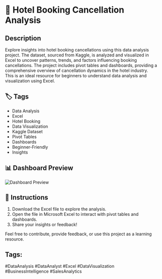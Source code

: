 # 🏨 Hotel Booking Cancellation Analysis

## Description
Explore insights into hotel booking cancellations using this data analysis project. The dataset, sourced from Kaggle, is analyzed and visualized in Excel to uncover patterns, trends, and factors influencing booking cancellations. The project includes pivot tables and dashboards, providing a comprehensive overview of cancellation dynamics in the hotel industry. This is an ideal resource for beginners to understand data analysis and visualization using Excel.

## 🏷️ Tags
- Data Analysis
- Excel
- Hotel Booking
- Data Visualization
- Kaggle Dataset
- Pivot Tables
- Dashboards
- Beginner-Friendly
- Insights

## 📊 Dashboard Preview
![Dashboard Preview](https://github.com/ThakreTejal/Hotel-Booking-Cancellation/blob/main/Hotel%20Booking%20Cancellation%20Analysis%20Dashboards%20using%20Excel.png)

## 📝 Instructions
1. Download the Excel file to explore the analysis.
2. Open the file in Microsoft Excel to interact with pivot tables and dashboards.
3. Share your insights or feedback!

Feel free to contribute, provide feedback, or use this project as a learning resource.


## Tags:
#DataAnalysis #DataAnalyst #Excel #DataVisualization #BusinessIntelligence #SalesAnalytics
